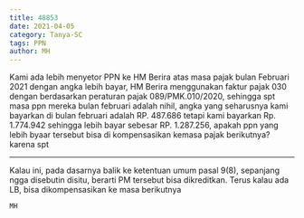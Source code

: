 ```yaml
---
title: 48853
date: 2021-04-05
category: Tanya-SC
tags: PPN
author: MH
---
```


Kami ada lebih menyetor PPN ke HM Berira atas masa pajak bulan Februari 2021 dengan angka lebih bayar, HM Berira menggunakan faktur pajak 030 dengan berdasarkan peraturan pajak 089/PMK.010/2020, sehingga spt masa ppn mereka bulan februari adalah nihil, angka yang seharusnya kami bayarkan di bulan februari adalah RP. 487.686 tetapi kami bayarkan Rp. 1.774.942 sehingga lebih bayar sebesar RP. 1.287.256, apakah ppn yang lebih byaar tersebut bisa di kompensasikan kemasa pajak berikutnya? karena spt

---

Kalau ini, pada dasarnya balik ke ketentuan umum pasal 9(8), sepanjang ngga disebutin disitu, berarti PM tersebut bisa dikreditkan. Terus kalau ada LB, bisa dikompensasikan ke masa berikutnya

`MH`
